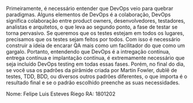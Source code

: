 Primeiramente, é necessário entender que DevOps veio para quebrar paradigmas. Alguns elementos de
DevOps é a colaboração, DevOps significa colaboração entre product owners, desenvolvedores,
testadores, analistas e arquitetos, o que leva ao segundo ponto, a fase de testar se torna pervasivo. Se
queremos que os testes estejam em todos os lugares, precisamos que os testes sejam feitos por todos.
Com isso é necessário construir a ideia de encarar QA mais como um facilitador do que como um
gargalo.
Portanto, entendendo que DevOps é a intregação contínua, entrega contínua e implantação contínua, é
extremamente necessário que seja incluído DevOps testing em todas essas fases. Porém, no final do
dia, se você usa os padrões da pirâmide criada por Martin Fowler, dublê de testes, TDD, BDD, ou
diversos outros padrões diferentes, o que importa é o resultado final e se o padrão escolhido preenche
as suas necessidades.

Nome: Felipe Luis Esteves Riego
RA: 1801202
